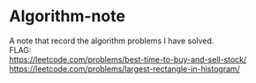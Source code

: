 # Algorithm-note
A note that record the algorithm problems I have solved.</br>
FLAG:</br>
https://leetcode.com/problems/best-time-to-buy-and-sell-stock/</br>
https://leetcode.com/problems/largest-rectangle-in-histogram/</br>

